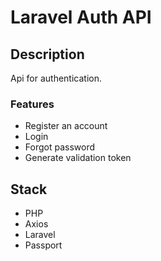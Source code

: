 # Laravel Auth API

## Description
Api for authentication.

### Features
* Register an account
* Login
* Forgot password
* Generate validation token 

## Stack
* PHP
* Axios
* Laravel
* Passport
